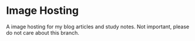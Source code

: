 # Image Hosting

A image hosting for my blog articles and study notes. Not important, please do not care about this branch.